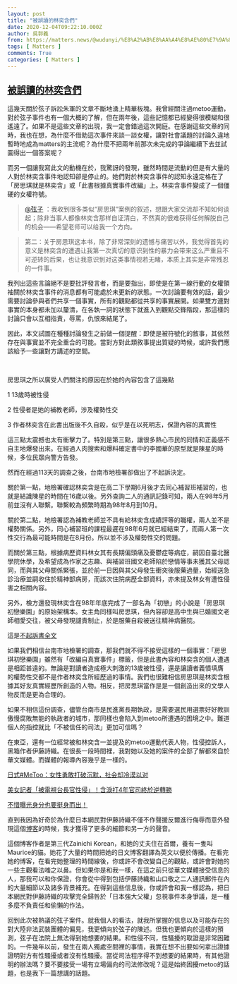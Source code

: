 ```yaml
---
layout: post
title: "被誤讀的林奕含們"
date: 2020-12-04T09:22:10.000Z
author: 吳郭義
from: https://matters.news/@wudunyi/%E8%A2%AB%E8%AA%A4%E8%AE%80%E7%9A%84%E6%9E%97%E5%A5%95%E5%90%AB%E5%80%91-bafyreihoyx43c6icvlwffi7o2nbvqgs3p3waor4oy6ebzxwa663uwuypnm
tags: [ Matters ]
comments: True
categories: [ Matters ]
---
```

<!--1607073730000-->
[被誤讀的林奕含們](https://matters.news/@wudunyi/%E8%A2%AB%E8%AA%A4%E8%AE%80%E7%9A%84%E6%9E%97%E5%A5%95%E5%90%AB%E5%80%91-bafyreihoyx43c6icvlwffi7o2nbvqgs3p3waor4oy6ebzxwa663uwuypnm)
------

<div>
<p>這幾天關於弦子訴訟朱軍的文章不斷地湧上精華板塊。我曾經關注過metoo運動，對於弦子事件也有一個大概的了解，但在兩年後，這些記憶都已經變得很模糊和很遙遠了。如果不是這些文章的出現，我一定會錯過這次開庭。在感謝這些文章的同時，我也在想，為什麼不借助這次事件來談一談女權，讓對社會議題的討論久違地暫時地成為matters的主流呢？為什麼不把兩年前那次未完成的爭論繼續下去並試圖得出一個答案呢？</p><p>而另一個讓我寫此文的動機在於，我驚訝的發現，雖然時間是流動的但是有大量的人對於林奕含事件地認知卻是停止的。她們對於林奕含事件的認知永遠定格在了「房思琪就是林奕含」或「此書根據真實事件改編」上。林奕含事件變成了一個僵硬的女權符號。</p><blockquote><a class="mention" href="https://matters.news/@1264674122" target="_blank" data-display-name="弦子" data-user-name="1264674122" data-id="VXNlcjoxODg4">﻿<span>@弦子</span>﻿</a> ：我收到很多类似“房思琪”案例的叙述，想跟大家交流却不知如何谈起；除非当事人都像林奕含那样自证清白，不然真的很难获得任何解脱自己的机会——希望老师可以给我一个方向。</blockquote><blockquote>第二：关于房思琪这本书，除了非常深刻的遗憾与痛苦以外，我觉得首先的意义是林奕含的遭遇让我第一次真切的意识到性的暴力会带来这么严重且不可逆转的后果，也让我意识到对这类事情视若无睹，本质上其实是非常残忍的一件事。</blockquote><p>我列出這些言論絕不是要批評發言者，而是要指出，即使是在第一線行動的女權領袖關於林奕含事件的消息都有可能處於未更新的狀態。一次討論要有效的話，最少需要討論參與者們共享一個事實，所有的觀點都從共享的事實展開。如果雙方連對事實的本身都未加以釐清，在各執一詞的狀態下就進入到觀點交鋒階段，那這樣的討論只會以互相指責，辱罵，仇恨來結尾了。</p><p>因此，本文試圖在種種討論發生之前做一個提醒：即使是被符號化的敘事，其依然存在與事實並不完全重合的可能。當對方對此類敘事提出質疑的時候，或許我們應該給予一些讓對方講述的空間。</p><p><br></p><p>房思琪之所以廣受人們關注的原因在於她的內容包含了這幾點</p><p>1 13歲時被性侵</p><p>2 性侵者是她的補教老師，涉及權勢性交</p><p>3 作者林奕含在此書出版後不久自殺，似乎是在以死明志，保證內容的真實性</p><p>這三點太震撼也太有衝擊力了。特別是第三點，讓很多熱心市民的同情和正義感不自主地爆發出來。在經過人肉搜索和爆料確定書中的李國華的原型就是陳星的時候，多位民眾向警方告發。</p><p>然而在經過113天的調查之後，台南市地檢署卻做出了不起訴決定。</p><p>關於第一點，地檢署確認林奕含是在高二下學期6月後才去同心補習班補習的，也就是結識陳星的時間在16歲以後。另外查詢二人的通訊記錄可知，兩人在98年5月前並沒有人聯繫。聯繫較為頻繁時期為98年8月到10月。</p><p>關於第二點，地檢署認為補教老師並不具有給林奕含成績評等的職權，兩人並不是權勢關係。另外，同心補習班的課程最遲在98年6月就已經結束了，而兩人第一次性交行為最可能時間是在8月份。所以並不涉及權勢性交的問題。</p><p>而關於第三點，根據病歷資料林女其有長期偏頭痛及憂鬱症等病症，嗣因自臺北醫學院休學，及希望成為作家之志趣、與補習班國文老師陷於戀情等事未獲其父母認同，而與其父母關係緊張，並於前一日因與其父母發生衝突後服藥過量，始經送急診治療並嗣收住於精神部病房，而該次住院病歷全部資料，亦未提及林女有遭性侵害之相關內容。</p><p>另外，檢方還發現林奕含在98年年底完成了一部名為「初戀」的小說是「房思琪初戀樂園」的原始架構本。女主角同樣叫房思琪，但內容卻是高中生與已婚國文老師相愛交往，被父母發現譴責制止，於是服藥自殺被送往精神病醫院。</p><p>這是<a href="https://tw.news.yahoo.com/%E9%99%B3%E6%98%9F%E8%AA%98%E5%A7%A6%E6%9E%97%E5%A5%95%E5%90%AB%E6%A1%88-%E4%B8%8D%E8%B5%B7%E8%A8%B4%E8%99%95%E5%88%86%E6%9B%B8%E5%85%A8%E6%96%87-024650626.html" target="_blank">不起訴書全文</a></p><p>如果我們相信台南市地檢署的調查，那我們就不得不接受這樣的一個事實：「房思琪初戀樂園」雖然有「改編自真實事件」標籤，但是此書內容和林奕含的個人遭遇是相距甚遠的。無論是對讀者造成極大刺激的13歲被性侵，還是讓讀者義憤填膺的權勢性交都不是作者林奕含所經歷過的事情。我們也很難相信房思琪是林奕含根據其好友真實經歷所創造的人物。相反，把房思琪當作是是一個創造出來的文學人物反而是更為合理的。</p><p>如果不相信這份調查，儘管台南市是民進黨長期執政，是需要選民用選票好好教訓傲慢腐敗無能的執政者的城市，那同樣也會陷入到metoo所遭遇的困境之中。難道個人的指控就比「不被信任的司法」更加可信嗎？</p><p>在東亞，還有一位經常被和林奕含一並提及的metoo運動代表人物，性侵控訴人，黑箱作者伊藤詩織。在很長一段時間裡，我對她以及她的案件的全部了解都來自於華文媒體。而媒體的報導內容幾乎是一樣的。</p><p><a href="https://www.storm.mg/article/429495" target="_blank">日式#MeToo：女性勇敢打破沉默，社会却冷漠以对</a></p><p><a href="https://www.setn.com/News.aspx?NewsID=656445" target="_blank">美女記者「被電視台長官性侵」！含淚打4年官司終於逆轉勝</a></p><p><a href="https://zh-cn.facebook.com/myudn/posts/10155806348311030/" target="_blank">不惜曝光身分也要挺身而出！</a></p><p>直到我因為好奇於為什麼日本網民對伊藤詩織不僅不作聲援反爾進行侮辱而意外發現這個<a href="https://www.itoshiori-kosatsu.com/en/1032-2/" target="_blank">博客</a>的時候，我才獲得了更多的細節和另一方的聲音。</p><p>這個博客作者是第三代Zainichi Korean，和她的丈夫住在首爾，養有一隻叫Maurice的貓。她花了大量的時間把她的日文博客翻譯為英文以便於傳播。在看完她的博客，在看完她整理的時間線後，你或許不會改變自己的觀點，或許會對她的一些主觀看法嗤之以鼻。但如果你是和我一樣，在這之前只從華文媒體接受信息的人，那我可以和你保證，你會從中得到包括伊藤詩織和山口敬之二人通訊郵件在內的大量細節以及諸多背景補充。在得到這些信息後，你或許會和我一樣認為，把日本網民對伊藤詩織的攻擊完全歸咎於「日本強大父權」忽視事件本身爭議，是一種多麼不負責任和偷懶的作法。</p><p>回到此次被熱議的弦子案件。就我個人的看法，就我所掌握的信息以及可能存在的對大陸非法武裝團體的偏見，我更傾向於弦子的陳述。但我也更傾向於這樣的預測，弦子在法院上無法得到她想要的結果。和性侵不同，性騷擾的取證是非常困難的。一件幾年以前，發生在兩人獨處空間裡的事情，我實在想不出要如何拿出證據證明對方有性騷擾或者沒有性騷擾。當從司法程序得不到想要的結果時，有其他證明的辦法嗎？要不要接受一場有立場偏向的司法修改呢？這是始終困擾metoo的話題，也是我下一篇想講的話題。</p><p><br></p><p><br></p><p><br></p>
</div>
